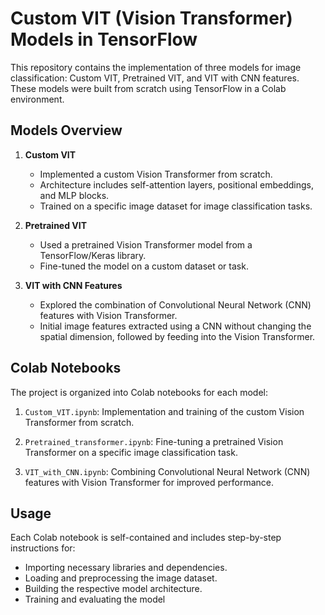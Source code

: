 # Custom VIT (Vision Transformer) Models in TensorFlow

This repository contains the implementation of three models for image classification: Custom VIT, Pretrained VIT, and VIT with CNN features. These models were built from scratch using TensorFlow in a Colab environment.

## Models Overview

1. **Custom VIT**
   - Implemented a custom Vision Transformer from scratch.
   - Architecture includes self-attention layers, positional embeddings, and MLP blocks.
   - Trained on a specific image dataset for image classification tasks.

2. **Pretrained VIT**
   - Used a pretrained Vision Transformer model from a TensorFlow/Keras library.
   - Fine-tuned the model on a custom dataset or task.

3. **VIT with CNN Features**
   - Explored the combination of Convolutional Neural Network (CNN) features with Vision Transformer.
   - Initial image features extracted using a CNN without changing the spatial dimension, followed by feeding into the Vision Transformer.

## Colab Notebooks

The project is organized into Colab notebooks for each model:

1. `Custom_VIT.ipynb`: Implementation and training of the custom Vision Transformer from scratch.

2. `Pretrained_transformer.ipynb`: Fine-tuning a pretrained Vision Transformer on a specific image classification task.

3. `VIT_with_CNN.ipynb`: Combining Convolutional Neural Network (CNN) features with Vision Transformer for improved performance.

## Usage

Each Colab notebook is self-contained and includes step-by-step instructions for:

- Importing necessary libraries and dependencies.
- Loading and preprocessing the image dataset.
- Building the respective model architecture.
- Training and evaluating the model

